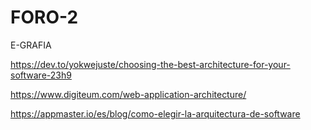 # FORO-2

E-GRAFIA 

https://dev.to/yokwejuste/choosing-the-best-architecture-for-your-software-23h9

https://www.digiteum.com/web-application-architecture/

https://appmaster.io/es/blog/como-elegir-la-arquitectura-de-software
